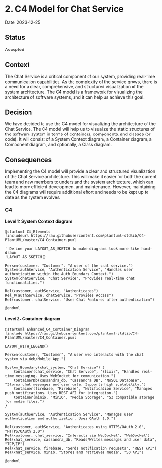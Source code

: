 # 2. C4 Model for Chat Service

Date: 2023-12-25

## Status

Accepted

## Context

The Chat Service is a critical component of our system, providing real-time communication capabilities. 
As the complexity of the service grows, there is a need for a clear, comprehensive, and structured visualization of 
the system architecture. The C4 model is a framework for visualizing the architecture of software systems, 
and it can help us achieve this goal.

## Decision

We have decided to use the C4 model for visualizing the architecture of the Chat Service.
The C4 model will help us to visualize the static structures of the software system in terms of containers, 
components, and classes (or code). It will consist of a System Context diagram, a Container diagram, 
a Component diagram, and optionally, a Class diagram.

## Consequences


Implementing the C4 model will provide a clear and structured visualization of the Chat Service architecture. 
This will make it easier for both the current team and new members to understand the system architecture, 
which can lead to more efficient development and maintenance. However, maintaining the C4 diagrams will require additional 
effort and needs to be kept up to date as the system evolves.

### C4

#### Level 1: System Context diagram

```puml
@startuml C4_Elements
!includeurl https://raw.githubusercontent.com/plantuml-stdlib/C4-PlantUML/master/C4_Container.puml

' Define your LAYOUT_AS_SKETCH to make diagrams look more like hand-drawn
'LAYOUT_AS_SKETCH()

Person(customer, "Customer", "A user of the chat service.")
System(authService, "Authentication Service", "Handles user authentication within the Auth Boundary Context.")
System(chatService, "Chat Service", "Provides real-time chat functionalities.")

Rel(customer, authService, "Authenticates")
Rel_U(authService, chatService, "Provides Access")
Rel(customer, chatService, "Uses Chat Features after authentication")

@enduml
```

#### Level 2: Container diagram

```puml
@startuml Enhanced_C4_Container_Diagram
!include https://raw.githubusercontent.com/plantuml-stdlib/C4-PlantUML/master/C4_Container.puml

LAYOUT_WITH_LEGEND()

Person(customer, "Customer", "A user who interacts with the chat system via Web/Mobile App.")

System_Boundary(chat_system, "Chat Service") {
    Container(chat_service, "Chat Service", "Elixir", "Handles real-time messaging. Uses WebSocket for communication.")
    ContainerDb(cassandra_db, "Cassandra DB", "NoSQL Database", "Stores chat messages and user data. Supports high scalability.")
    Container(firebase, "Firebase", "Notification Service", "Manages push notifications. Uses REST API for integration.")
    Container(minio, "MinIO", "Media Storage", "S3 compatible storage for media files.")
}

System(authService, "Authentication Service", "Manages user authentication and authorization. Uses OAuth 2.0.")

Rel(customer, authService, "Authenticates using HTTPS/OAuth 2.0", "HTTPS/OAuth 2.0")
Rel(customer, chat_service, "Interacts via WebSocket", "WebSocket")
Rel(chat_service, cassandra_db, "Reads/Writes messages and user data", "TCP/IP")
Rel(chat_service, firebase, "Sends notification requests", "REST API")
Rel(chat_service, minio, "Stores and retrieves media", "S3 API")

@enduml
```
